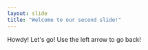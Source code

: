 ```yaml
---
layout: slide
title: "Welcome to our second slide!"
---
```

Howdy! Let's go!
Use the left arrow to go back!
